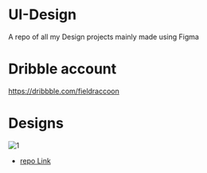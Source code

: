 # UI-Design
A repo of all my Design projects mainly made using Figma

# Dribble account

https://dribbble.com/fieldraccoon

# Designs 

![1](https://cdn.dribbble.com/users/7546934/screenshots/15459340/media/cd4a7f09007e6bae8ca624fcef4fe347.png?compress=1&resize=1000x750)

* [repo Link ](https://github.com/fieldraccoon/UI-Design/tree/main/Mobile%20Food%20App%20Mockup)
